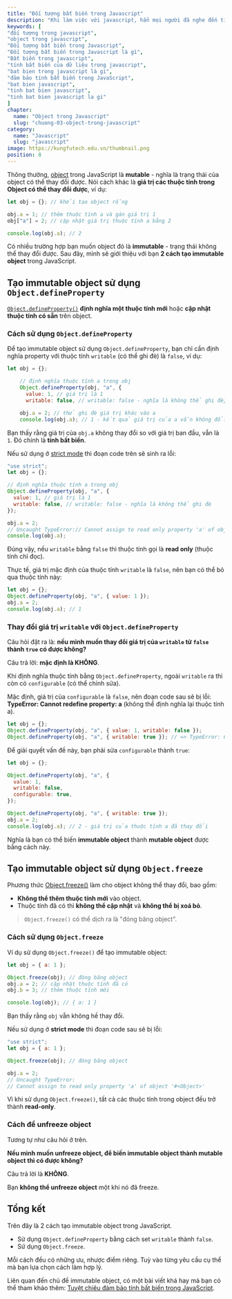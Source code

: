 ```yaml
---
title: "Đối tượng bất biến trong Javascript"
description: "Khi làm việc với javascript, hẳn mọi người đã nghe đến tính bất biến của dữ liệu (immutability). Đặc tính này, nói một cách đơn giản, là khả năng giá trị của dữ liệu không bị thay đổi sau khi đã được khai báo."
keywords: [
"đối tượng trong javascript",
"object trong javascript",
"Đối tượng bất biến trong Javascript",
"Đối tượng bất biến trong Javascript là gì",
"Bất biến trong javascript",
"tính bất biến của dữ liệu trong javascript",
"bat bien trong javascript là gì",
"đảm bảo tính bất biến trong JavaScript",
"bat bien javascript",
"tinh bat bien javascript",
"tinh bat bien javascript la gi"
]
chapter:
  name: "Object trong Javascript"
  slug: "chuong-03-object-trong-javascript"
category:
  name: "Javascript"
  slug: "javascript"
image: https://kungfutech.edu.vn/thumbnail.png
position: 8
---
```


Thông thường, [object](/bai-viet/javascript/object-la-gi-object-trong-javascript/) trong JavaScript là **mutable** - nghĩa là trạng thái của object có thể thay đổi được. Nói cách khác là **giá trị các thuộc tính trong Object có thể thay đổi được**, ví dụ:

```js
let obj = {}; // khởi tạo object rỗng

obj.a = 1; // thêm thuộc tính a và gán giá trị 1
obj["a"] = 2; // cập nhật giá trị thuộc tính a bằng 2

console.log(obj.a); // 2
```

Có nhiều trường hợp bạn muốn object đó là **immutable** - trạng thái không thể thay đổi được. Sau đây, mình sẽ giới thiệu với bạn **2 cách tạo immutable object** trong JavaScript.

## Tạo immutable object sử dụng `Object.defineProperty`

[`Object.defineProperty()`](https://developer.mozilla.org/en-US/docs/Web/JavaScript/Reference/Global_Objects/Object/defineProperty) **định nghĩa một thuộc tính mới** hoặc **cập nhật thuộc tính có sẵn** trên object.

### Cách sử dụng `Object.defineProperty`

Để tạo immutable object sử dụng `Object.defineProperty`, bạn chỉ cần định nghĩa property với thuộc tính `writable` (có thể ghi đè) là `false`, ví dụ:

```js
let obj = {};

    // định nghĩa thuộc tính a trong obj
    Object.defineProperty(obj, "a", {
      value: 1, // giá trị là 1
      writable: false, // writable: false - nghĩa là không thể ghi đè});

    obj.a = 2; // thử ghi đè giá trị khác vào a
    console.log(obj.a); // 1 - kết quả giá trị của a vẫn không đổi
```

Bạn thấy rằng giá trị của `obj.a` không thay đổi so với giá trị ban đầu, vẫn là `1`. Đó chính là **tính bất biến**.

Nếu sử dụng ở [strict mode](/bai-viet/javascript/strict-mode-trong-javascript/) thì đoạn code trên sẽ sinh ra lỗi:

```js
"use strict";
let obj = {};

// định nghĩa thuộc tính a trong obj
Object.defineProperty(obj, "a", {
  value: 1, // giá trị là 1
  writable: false, // writable: false - nghĩa là không thể ghi đè
});

obj.a = 2;
// Uncaught TypeError:// Cannot assign to read only property 'a' of object '#<Object>'
console.log(obj.a);
```

Đúng vậy, nếu `writable` bằng `false` thì thuộc tính gọi là **read only** (thuộc tính chỉ đọc).

Thực tế, giá trị mặc định của thuộc tính `writable` là `false`, nên bạn có thể bỏ qua thuộc tính này:

```js
let obj = {};
Object.defineProperty(obj, "a", { value: 1 });
obj.a = 2;
console.log(obj.a); // 1
```

### Thay đổi giá trị `writable` với `Object.defineProperty`

Câu hỏi đặt ra là: **nếu mình muốn thay đổi giá trị của `writable` từ `false` thành `true` có được không?**

Câu trả lời: **mặc định là KHÔNG**.

Khi định nghĩa thuộc tính bằng `Object.defineProperty`, ngoài `writable` ra thì còn có `configurable` (có thể chỉnh sửa).

Mặc định, giá trị của `configurable` là `false`, nên đoạn code sau sẽ bị lỗi: **TypeError: Cannot redefine property: a** (không thể định nghĩa lại thuộc tính a).

```js
let obj = {};
Object.defineProperty(obj, "a", { value: 1, writable: false });
Object.defineProperty(obj, "a", { writable: true }); // => TypeError: Cannot redefine property: a
```

Để giải quyết vấn đề này, bạn phải sửa `configurable` thành `true`:

```js
let obj = {};

Object.defineProperty(obj, "a", {
  value: 1,
  writable: false,
  configurable: true,
});

Object.defineProperty(obj, "a", { writable: true });
obj.a = 2;
console.log(obj.a); // 2 - giá trị của thuộc tính a đã thay đổi
```

Nghĩa là bạn có thể biến **immutable object** thành **mutable object** được bằng cách này.

## Tạo immutable object sử dụng `Object.freeze`

Phương thức [Object.freeze()](https://developer.mozilla.org/en-US/docs/Web/JavaScript/Reference/Global_Objects/Object/freeze) làm cho object không thể thay đổi, bao gồm:

- **Không thể thêm thuộc tính mới** vào object.
- Thuộc tính đã có thì **không thể cập nhật** và **không thể bị xoá bỏ**.

> `Object.freeze()` có thể dịch ra là "đóng băng object".

### Cách sử dụng `Object.freeze`

Ví dụ sử dụng `Object.freeze()` để tạo immutable object:

```js
let obj = { a: 1 };

Object.freeze(obj); // đóng băng object
obj.a = 2; // cập nhật thuộc tính đã có
obj.b = 3; // thêm thuộc tính mới

console.log(obj); // { a: 1 }
```

Bạn thấy rằng `obj` vẫn không hề thay đổi.

Nếu sử dụng ở **strict mode** thì đoạn code sau sẽ bị lỗi:

```js
"use strict";
let obj = { a: 1 };

Object.freeze(obj); // đóng băng object

obj.a = 2;
// Uncaught TypeError:
// Cannot assign to read only property 'a' of object '#<Object>'
```

Vì khi sử dụng `Object.freeze()`, tất cả các thuộc tính trong object đều trở thành **read-only**.

### Cách để unfreeze object

Tương tự như câu hỏi ở trên.

**Nếu mình muốn unfreeze object, để biến immutable object thành mutable object thì có được không?**

Câu trả lời là **KHÔNG**.

Bạn **không thể unfreeze object** một khi nó đã freeze.

## Tổng kết

Trên đây là 2 cách tạo immutable object trong JavaScript.

- Sử dụng `Object.defineProperty` bằng cách set `writable` thành `false`.
- Sử dụng `Object.freeze`.

Mỗi cách đều có những ưu, nhược điểm riêng. Tuỳ vào từng yêu cầu cụ thể mà bạn lựa chọn cách làm hợp lý.

Liên quan đến chủ đề immutable object, có một bài viết khá hay mà bạn có thể tham khảo thêm: [Tuyệt chiêu đảm bảo tính bất biến trong JavaScript](https://ehkoo.com/bai-viet/array-object-immutability-javascript).

